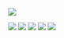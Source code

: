 <img src="https://github.com/TolyaGosuslugi/tolyagosuslugi/blob/main/ezgif.com-optimize%20(2).gif?raw=true">

![](http://github-profile-summary-cards.vercel.app/api/cards/profile-details?username=honakac&theme=2077)
![](http://github-profile-summary-cards.vercel.app/api/cards/repos-per-language?username=honakac&theme=2077)
![](http://github-profile-summary-cards.vercel.app/api/cards/most-commit-language?username=honakac&theme=2077)
![](http://github-profile-summary-cards.vercel.app/api/cards/stats?username=honakac&theme=2077)
![](http://github-profile-summary-cards.vercel.app/api/cards/productive-time?username=honakac&theme=2077&utcOffset=5)
